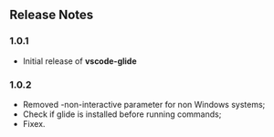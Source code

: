 ## Release Notes

### 1.0.1
* Initial release of **vscode-glide**

### 1.0.2
* Removed -non-interactive parameter for non Windows systems;
* Check if glide is installed before running commands;
* Fixex.
